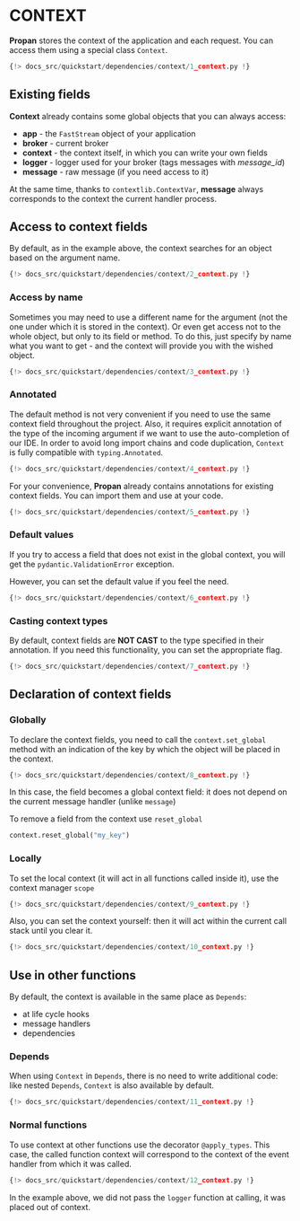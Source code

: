 # CONTEXT

**Propan** stores the context of the application and each request. You can access them using a special class `Context`.

```python linenums="1" hl_lines="4"
{!> docs_src/quickstart/dependencies/context/1_context.py !}
```

## Existing fields

**Context** already contains some global objects that you can always access:

* **app** - the `FastStream` object of your application
* **broker** - current broker
* **context** - the context itself, in which you can write your own fields
* **logger** - logger used for your broker (tags messages with *message_id*)
* **message** - raw message (if you need access to it)

At the same time, thanks to `contextlib.ContextVar`, **message** always corresponds to the context the current handler process.

## Access to context fields

By default, as in the example above, the context searches for an object based on the argument name.

```python linenums="1" hl_lines="6-10"
{!> docs_src/quickstart/dependencies/context/2_context.py !}
```

### Access by name

Sometimes you may need to use a different name for the argument (not the one under which it is stored in the context). Or even get access not to the whole object, but only to its field or method. To do this, just specify by name what you want to get - and the context will provide you with the wished object.

```python linenums="1" hl_lines="6-8"
{!> docs_src/quickstart/dependencies/context/3_context.py !}
```

### Annotated

The default method is not very convenient if you need to use the same context field throughout the project. Also, it requires explicit annotation of the type of the incoming argument if we want to use the auto-completion of our IDE. In order to avoid long import chains and code duplication, `Context` is fully compatible with `typing.Annotated`.

```python linenums="1" hl_lines="4 9"
{!> docs_src/quickstart/dependencies/context/4_context.py !}
```

For your convenience, **Propan** already contains annotations for existing context fields. You can import them and use at your code.

```python linenums="1" hl_lines="1 6-10"
{!> docs_src/quickstart/dependencies/context/5_context.py !}
```

### Default values

If you try to access a field that does not exist in the global context, you will get the `pydantic.ValidationError` exception.

However, you can set the default value if you feel the need.

```python linenums="1" hl_lines="6 8"
{!> docs_src/quickstart/dependencies/context/6_context.py !}
```

### Casting context types

By default, context fields are **NOT CAST** to the type specified in their annotation. If you need this functionality, you can set the appropriate flag.

```python linenums="1" hl_lines="6 8"
{!> docs_src/quickstart/dependencies/context/7_context.py !}
```

## Declaration of context fields

### Globally

To declare the context fields, you need to call the `context.set_global` method with an indication of the key by which the object will be placed in the context.

```python linenums="1" hl_lines="6 8"
{!> docs_src/quickstart/dependencies/context/8_context.py !}
```

In this case, the field becomes a global context field: it does not depend on the current message handler (unlike `message`)

To remove a field from the context use `reset_global`
```python
context.reset_global("my_key")
```

### Locally

To set the local context (it will act in all functions called inside it), use the context manager `scope`

```python linenums="1" hl_lines="9 13"
{!> docs_src/quickstart/dependencies/context/9_context.py !}
```

Also, you can set the context yourself: then it will act within the current call stack until you clear it.

```python linenums="1" hl_lines="9 11 13"
{!> docs_src/quickstart/dependencies/context/10_context.py !}
```

## Use in other functions

By default, the context is available in the same place as `Depends`:

* at life cycle hooks
* message handlers
* dependencies

### Depends

When using `Context` in `Depends`, there is no need to write additional code: like nested `Depends`, `Context` is also available by default. 

```python linenums="1" hl_lines="5 7 10"
{!> docs_src/quickstart/dependencies/context/11_context.py !}
```

### Normal functions

To use context at other functions use the decorator `@apply_types`. This case, the called function context will correspond to the context of the event handler from which it was called.

```python linenums="1" hl_lines="5 7 10"
{!> docs_src/quickstart/dependencies/context/12_context.py !}
```

In the example above, we did not pass the `logger` function at calling, it was placed out of context.